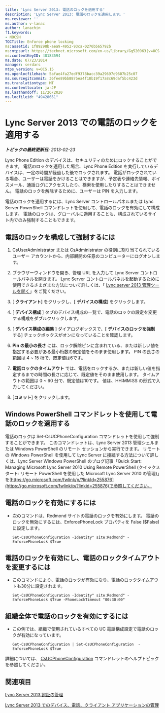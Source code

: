 ```yaml
---
title: 'Lync Server 2013: 電話のロックを適用する'
description: 'Lync Server 2013: 電話のロックを適用します。'
ms.reviewer: ''
ms.author: v-lanac
author: lanachin
f1.keywords:
- NOCSH
TOCTitle: Enforce phone locking
ms:assetid: 1f89298b-aea9-4952-93ca-0270b565792b
ms:mtpsurl: https://technet.microsoft.com/en-us/library/Gg520963(v=OCS.15)
ms:contentKeyID: 48183594
ms.date: 07/23/2014
manager: serdars
mtps_version: v=OCS.15
ms.openlocfilehash: 5afae4fa27edf9378bacc39a29697c9607b25c07
ms.sourcegitcommit: 36fee89bb887bea4f18b19f17a8c69daf5bc423d
ms.translationtype: MT
ms.contentlocale: ja-JP
ms.lasthandoff: 11/26/2020
ms.locfileid: "49428651"
---
```

# <a name="enforce-phone-locking-in-lync-server-2013"></a>Lync Server 2013 での電話のロックを適用する

<div data-xmlns="http://www.w3.org/1999/xhtml">

<div class="topic" data-xmlns="http://www.w3.org/1999/xhtml" data-msxsl="urn:schemas-microsoft-com:xslt" data-cs="https://msdn.microsoft.com/">

<div data-asp="https://msdn2.microsoft.com/asp">



</div>

<div id="mainSection">

<div id="mainBody">

<span> </span>

_**トピックの最終更新日:** 2013-02-23_

Lync Phone Edition のデバイスは、セキュリティのためにロックすることができます。 電話のロックを適用した場合、Lync Phone Edition を実行しているデバイスは、一定の時間が経過した後でロックされます。 電話がロックされている場合、ユーザーは電話をかけることはできますが、予定表や連絡先情報、ボイスメール、通話ログにアクセスしたり、検索を使用したりすることはできません。 電話のロックを解除するために、ユーザーは PIN を入力します。

電話のロックを適用するには、Lync Server コントロールパネルまたは Lync Server PowerShell コマンドレットを使用して、電話のロックを有効にして構成します。 電話のロックは、グローバルに適用することも、構成されているサイト内でのみ強制することもできます。

<div>

## <a name="to-configure-and-enforce-the-phone-lock"></a>電話のロックを構成して強制するには

1.  CsUserAdministrator または CsAdministrator の役割に割り当てられているユーザー アカウントから、内部展開の任意のコンピューターにログオンします。

2.  ブラウザーウィンドウを開き、管理 URL を入力して Lync Server コントロールパネルを開きます。 Lync Server コントロールパネルを起動するために使用できるさまざまな方法について詳しくは、「 [Lync server 2013 管理ツールを開く](lync-server-2013-open-lync-server-administrative-tools.md)」をご覧ください。

3.  [ **クライアント**] をクリックし、[ **デバイスの構成**] をクリックします。

4.  [ **デバイス構成** ] タブのデバイス構成の一覧で、電話のロックの設定を変更する構成をダブルクリックします。

5.  [ **デバイス構成の編集** ] ダイアログボックスで、[ **デバイスのロックを強制** する] チェックボックスがオンになっていることを確認します。

6.  **Pin の最小の長さ** には、ロック解除ピンに含まれている、または新しい値を指定する必要がある最小桁数の既定値をそのまま使用します。 PIN の長さの範囲は 4 ~ 15 桁で、既定値は6です。

7.  **電話ロックのタイムアウト** では、電話をロックするか、または新しい値を指定するまでの時間の長さに応じて、既定値をそのまま使用します。 タイムアウトの範囲は 0 ~ 60 分で、既定値は10です。 値は、HH:MM:SS の形式で入力してください。

8.  [**コミット**] をクリックします。

</div>

<div>

## <a name="enforcing-phone-locking-by-using-windows-powershell-cmdlets"></a>Windows PowerShell コマンドレットを使用して電話のロックを適用する

電話のロックは Set-CsUCPhoneConfiguration コマンドレットを使用して強制することができます。 このコマンドレットは、Lync Server 2013 管理シェルまたは Windows PowerShell のリモート セッションから実行できます。 リモートの Windows PowerShell を使用して Lync Server に接続する方法について詳しくは、Lync Server Windows PowerShell のブログ記事「Quick Start: Managing Microsoft Lync Server 2010 Using Remote PowerShell (クイックスタート: リモート PowerShell を使用した Microsoft Lync Server 2010 の管理)」を[https://go.microsoft.com/fwlink/p/?linkId=255876](https://go.microsoft.com/fwlink/p/?linkid=255876)で参照してください。

<div>

## <a name="to-enable-phone-locking"></a>電話のロックを有効にするには

  - 次のコマンドは、Redmond サイトの電話のロックを有効にします。 電話のロックを無効にするには、EnforcePhoneLock プロパティを False ($False) に設定します。
    
        Set-CsUCPhoneConfiguration -Identity" site:Redmond" -EnforcePhoneLock $True

</div>

<div>

## <a name="to-enable-phone-locking-and-modify-the-phone-lock-timeout"></a>電話のロックを有効にし、電話のロックタイムアウトを変更するには

  - このコマンドにより、電話のロックが有効になり、電話のロックタイムアウトも30分に設定されます。
    
        Set-CsUCPhoneConfiguration -Identity" site:Redmond" -EnforcePhoneLock $True -PhoneLockTimeout "00:30:00"

</div>

<div>

## <a name="to-enable-phone-locking-throughout-the-organization"></a>組織全体で電話のロックを有効にするには

  - この例では、組織で使用されているすべての UC 電話構成設定で電話のロックが有効になっています。
    
        Get-CsUCPhoneConfiguration | Set-CsUCPhoneConfiguration  -EnforcePhoneLock $True

</div>

詳細については、 [CsUCPhoneConfiguration](https://docs.microsoft.com/powershell/module/skype/Set-CsUCPhoneConfiguration) コマンドレットのヘルプトピックを参照してください。

</div>

<div>

## <a name="see-also"></a>関連項目


[Lync Server 2013 認証の管理](lync-server-2013-managing-lync-server-authentication.md)  


[Lync Server 2013 でのデバイス、電話、クライアント アプリケーションの管理](lync-server-2013-managing-devices-phones-and-client-applications.md)  
  

</div>

</div>

<span> </span>

</div>

</div>

</div>

